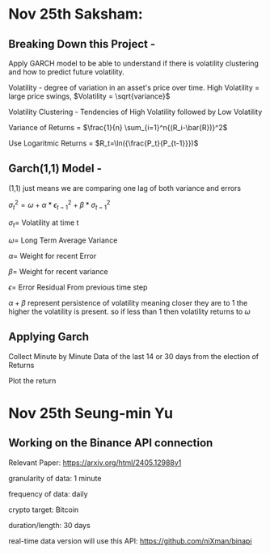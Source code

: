 # Nov 25th Saksham:

## Breaking Down this Project -

Apply GARCH model to be able to understand if there is volatility clustering and how to predict future volatility.

Volatility - degree of variation in an asset's price over time. High Volatility = large price swings, $Volatility = \sqrt{variance}$

Volatility Clustering - Tendencies of High Volatility followed by Low Volatility

Variance of Returns = $\frac{1}{n} \sum_{i=1}^n{(R_i-\bar{R})}^2$

Use Logaritmic Returns = $R_t=\ln({\frac{P_t}{P_{t-1}}})$

## Garch(1,1) Model -

(1,1) just means we are comparing one lag of both variance and errors

$\sigma_t^2=\omega+\alpha*\epsilon_{t-1}^2+\beta*\sigma_{t-1}^2$

$\sigma_t =$ Volatility at time t

$\omega =$ Long Term Average Variance

$\alpha =$ Weight for recent Error

$\beta =$ Weight for recent variance

$\epsilon =$ Error Residual From previous time step

$\alpha + \beta$ represent persistence of volatility meaning closer they are to 1 the higher the volatility is present. so if less than 1 then volatility returns to $\omega$

## Applying Garch

Collect Minute by Minute Data of the last 14 or 30 days from the election of Returns

Plot the return


# Nov 25th Seung-min Yu

## Working on the Binance API connection

Relevant Paper: https://arxiv.org/html/2405.12988v1

granularity of data: 1 minute 

frequency of data: daily

crypto target: Bitcoin

duration/length: 30 days

real-time data version will use this API: https://github.com/niXman/binapi
